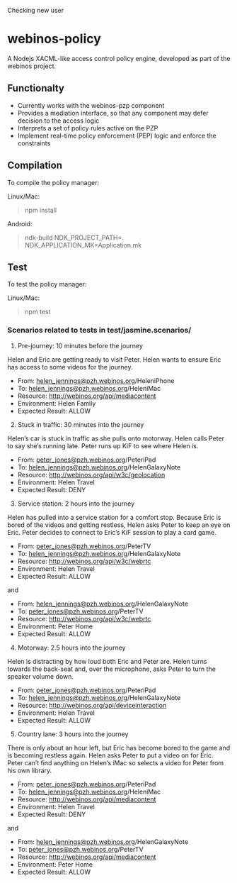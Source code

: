 Checking new user
# webinos-policy 

A Nodejs XACML-like access control policy engine, developed as part of the webinos project.

## Functionalty

* Currently works with the webinos-pzp component
* Provides a mediation interface, so that any component may defer decision to the access logic
* Interprets a set of policy rules active on the PZP
* Implement real-time policy enforcement (PEP) logic and enforce the constraints

## Compilation

To compile the policy manager:

Linux/Mac: 
> npm install

Android:
> ndk-build NDK_PROJECT_PATH=. NDK_APPLICATION_MK=Application.mk

## Test

To test the policy manager:

Linux/Mac:
> npm test

### Scenarios related to tests in test/jasmine.scenarios/

1.  Pre-journey: 10 minutes before the journey

 Helen and Eric are getting ready to visit Peter.  Helen wants to ensure Eric has access to some videos for the journey.
 * From: helen_jennings@pzh.webinos.org/HeleniPhone
 * To: helen_jennings@pzh.webinos.org/HeleniMac
 * Resource: http://webinos.org/api/mediacontent
 * Environment: Helen Family
 * Expected Result: ALLOW

2.  Stuck in traffic: 30 minutes into the journey

 Helen’s car is stuck in traffic as she pulls onto motorway.  Helen calls Peter to say she’s running late.  Peter runs up KiF to see where Helen is.
 * From: peter_jones@pzh.webinos.org/PeteriPad
 * To: helen_jennings@pzh.webinos.org/HelenGalaxyNote
 * Resource: http://webinos.org/api/w3c/geolocation
 * Environment: Helen Travel
 * Expected Result: DENY

3.  Service station: 2 hours into the journey

 Helen has pulled into a service station for a comfort stop.  Because Eric is bored of the videos and getting restless, Helen asks Peter to keep an eye on Eric.  Peter decides to connect to Eric’s KiF session to play a card game.
 * From: peter_jones@pzh.webinos.org/PeterTV
 * To: helen_jennings@pzh.webinos.org/HelenGalaxyNote
 * Resource: http://webinos.org/api/w3c/webrtc
 * Environment: Helen Travel
 * Expected Result: ALLOW

 and
 * From: helen_jennings@pzh.webinos.org/HelenGalaxyNote
 * To: peter_jones@pzh.webinos.org/PeterTV
 * Resource: http://webinos.org/api/w3c/webrtc
 * Environment: Peter Home
 * Expected Result: ALLOW

4.  Motorway: 2.5 hours into the journey

 Helen is distracting by how loud both Eric and Peter are.  Helen turns towards the back-seat and, over the microphone, asks Peter to turn the speaker volume down.
 * From: peter_jones@pzh.webinos.org/PeteriPad
 * To: helen_jennings@pzh.webinos.org/HelenGalaxyNote
 * Resource: http://webinos.org/api/deviceinteraction
 * Environment: Helen Travel
 * Expected Result: ALLOW

5.  Country lane: 3 hours into the journey

 There is only about an hour left, but Eric has become bored to the game and is becoming restless again.  Helen asks Peter to put a video on for Eric.  Peter can’t find anything on Helen’s iMac so selects a video for Peter from his own library.
 * From: peter_jones@pzh.webinos.org/PeteriPad
 * To: helen_jennings@pzh.webinos.org/HeleniMac
 * Resource: http://webinos.org/api/mediacontent
 * Environment: Helen Travel
 * Expected Result: DENY

 and
 * From: helen_jennings@pzh.webinos.org/HelenGalaxyNote
 * To: peter_jones@pzh.webinos.org/PeterTV
 * Resource: http://webinos.org/api/mediacontent
 * Environment: Peter Home
 * Expected Result: ALLOW
